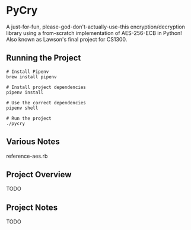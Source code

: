 # PyCry
A just-for-fun, please-god-don't-actually-use-this encryption/decryption library using a from-scratch implementation of AES-256-ECB in Python! Also known as Lawson's final project for CS1300.

## Running the Project

```
# Install Pipenv
brew install pipenv

# Install project dependencies
pipenv install

# Use the correct dependencies
pipenv shell

# Run the project
./pycry

```

## Various Notes
reference-aes.rb

## Project Overview
TODO

## Project Notes
TODO